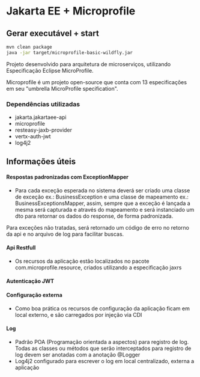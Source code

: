 # Jakarta EE + Microprofile

## Gerar executável + start
```bash
mvn clean package
java -jar target/microprofile-basic-wildfly.jar
```

Projeto desenvolvido para arquitetura de microserviços, utilizando Especificação Eclipse MicroProfile.

Microprofile é um projeto open-source que conta com 13 especificações em seu "umbrella MicroProfile specification".

### Dependências utilizadas

- jakarta.jakartaee-api
- microprofile
- resteasy-jaxb-provider
- vertx-auth-jwt
- log4j2

## Informações úteis 

#### Respostas padronizadas com ExceptionMapper
- Para cada exceção esperada no sistema deverá ser criado uma classe de exceção ex.: BusinessException e uma classe de mapeamento
ex.: BusinessExceptionsMapper, assim, sempre que a exceção é lançada a mesma será capturada e através do mapeamento e será instanciado um
dto para retornar os dados do response, de forma padronizada.

Para exceções não tratadas, será retornado um código de erro no retorno da api e no arquivo de log para facilitar buscas.

#### Api Restfull
- Os recursos da aplicação estão localizados no pacote com.microprofile.resource, criados utilizando a especificação jaxrs

#### Autenticação JWT


#### Configuração externa
- Como boa prática os recursos de configuração da aplicação ficam em local externo, e são carregados por injeção via CDI

#### Log
- Padrão POA (Programação orientada a aspectos) para registro de log. Todas as classes ou métodos que serão interceptados para registro de log devem ser anotadas com a anotação @Logger
- Log4j2 configurado para escrever o log em local centralizado, externa a aplicação


### 
